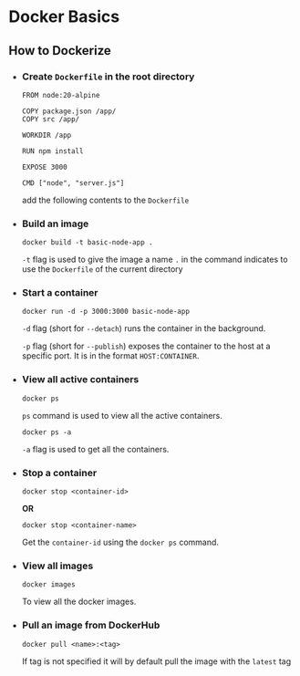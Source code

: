# Docker Basics

## How to Dockerize

- ### Create ```Dockerfile``` in the root directory
  ```
  FROM node:20-alpine

  COPY package.json /app/
  COPY src /app/

  WORKDIR /app

  RUN npm install

  EXPOSE 3000

  CMD ["node", "server.js"]
  ```
  add the following contents to the ```Dockerfile```

- ### Build an image
  ```
  docker build -t basic-node-app .
  ```
  ```-t``` flag is used to give the image a name
  ```.``` in the command indicates to use the ```Dockerfile``` of the current directory

- ### Start a container
  ```
  docker run -d -p 3000:3000 basic-node-app
  ```
  ```-d``` flag (short for ```--detach```) runs the container in the background.

  ```-p``` flag (short for ```--publish```) exposes the container to the host at a specific port. It is in the format ```HOST:CONTAINER```.

- ### View all active containers
  ```
  docker ps
  ```
  ```ps``` command is used to view all the active containers.

  ```
  docker ps -a
  ```
  ```-a``` flag is used to get all the containers.

- ### Stop a container
  ```
  docker stop <container-id>
  ```
  **OR**
  ```
  docker stop <container-name>
  ```
  Get the ```container-id``` using the ```docker ps``` command.

- ### View all images
  ```
  docker images
  ```
  To view all the docker images.

- ### Pull an image from **DockerHub**
  ```
  docker pull <name>:<tag>
  ```
  If tag is not specified it will by default pull the image with the ```latest``` tag